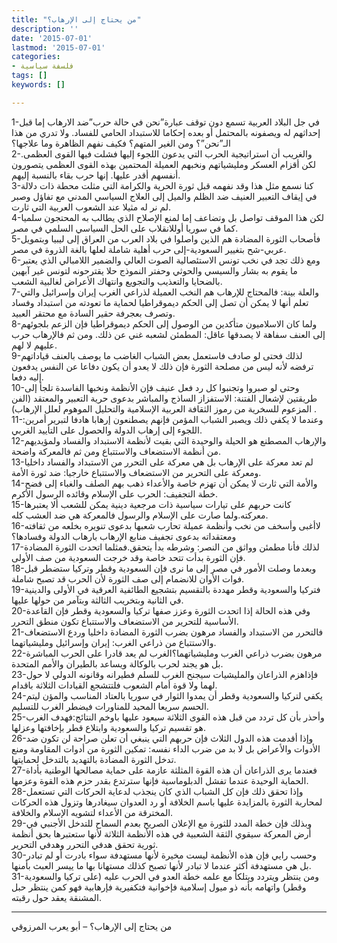 ```yaml
---
title: "من يحتاج إلى الإرهاب؟"
description: ''
date: '2015-07-01'
lastmod: '2015-07-01'
categories:
- فلسفة سياسية
tags: []
keywords: []

---
```

1-في جل البلاد العربية تسمع دون توقف عبارة”نحن في حالة حرب”ضد الارهاب إما قبل إحداثهم له ويصفونه بالمحتمل أو بعده إحكاما للاستبداد الحامي للفساد. ولا تدري من هذا الـ”نحن”؟ ومن الغير المتهم؟ فكيف نفهم الظاهرة وما علاجها؟  
2-والغريب أن استراتيجية الحرب التي يدعون اللجوء إليها فشلت فيها القوى العظمى. لكن أقزام العسكر ومليشياتهم ونخبهم العميلة المحتمين بهذه القوى العظمى يتصورون أنفسهم أقدر عليها. إنها حرب بقاء بالنسبة إليهم.  
3-كنا نسمع مثل هذا وقد نفهمه قبل ثورة الحرية والكرامة التي مثلت محطة ذات دلالة في إيقاف التعبير العنيف ضد الظلم والميل إلى العلاج السياسي المدني مع تفاؤل وصبر لم نر له مثيلا عند الشعوب العربية التي ثارت.  
4-لكن هذا الموقف تواصل بل وتضاعف إما لمنع الإصلاح الذي يطالب به المحتجون سلميا كما في سوريا أوللانقلاب على الحل السياسي السلمي في مصر.  
5-فأصحاب الثورة المضادة هم الذين واصلوا في بلاد العرب من العراق إلى ليبيا وبتمويل عربي-شح بتغيير السعودية-إلى حرب أهلية شاملة لعلها بالغة الذروة في مصر.  
6-ومع ذلك تجد في نخب تونس الاستئصالية الصوت العالي والضمير اللامبالي الذي يعتبر ما يقوم به بشار والسيسي والحوثي وحفتر النموذج حلا يقترحونه لتونس غير آبهين بالضحايا والتعذيب والتجويع وانتهاك الأعراض لغالبية الشعب.  
7-والعلة بينة: فالمحتاج للإرهاب هم النخب العميلة لذراعي الغرب إيران وإسرائيل والتي تعلم أنها لا يمكن أن تصل إلى الحكم ديموقراطيا لحماية ما تعودته من استبداد وفساد وتصرف بعجرفة حقير السادة مع محتقر العبيد.  
8-ولما كان الاسلاميون متأكدين من الوصول إلى الحكم ديموقراطيا فإن الزعم بلجوئهم إلى العنف سفاهة لا يصدقها عاقل: المطمئن لشعبه غني عن ذلك. ومن ثم فالإرهاب حرب عليهم لا لهم.  
9-لذلك فحتى لو صادف فاستعمل بعض الشباب الغاضب ما يوصف بالعنف قياداتهم ترفضه لأنه ليس من مصلحة الثورة فإن ذلك لا يعدو أن يكون دفاعا عن النفس يدفعون إليه دفعا.  
10-وحتى لو صبروا وتجنبوا كل رد فعل عنيف فإن الأنظمة ونخبها الفاسدة تلجأ إلى طريقتين لإشعال الفتنة: الاستفزاز الساذج والمباشر بدعوى حرية التعبير والمعتقد (الفن المزعوم للسخرية من رموز الثقافة العربية الإسلامية والتحليل الموهوم لعلل الإرهاب) .  
11-وعندما لا يكفي ذلك ويصبر الشباب المؤمن فإنهم يصطنعون إرهابا هادفا لتبرير أمرين: اللجوء إلى إرهاب الدولة والحصول على التأييد الغربي.  
12-والإرهاب المصطنع هو الحيلة والوحيدة التي بقيت لأنظمة الاستبداد والفساد ولمؤيديهم من أنظمة الاستضعاف والاستتباع ومن ثم فالمعركة واضحة.  
13-لم تعد معركة على الإرهاب بل هي معركة على التحرر من الاستبداد والفساد داخليا ومعركة على التحرير من الاستضعاف والاستتباع خارجيا: ضد ثورة الأمة.  
14-والأمة التي ثارت لا يمكن أن تهزم خاصة والأعداء ذهب بهم الصلف والغباء إلى فضح خطة التجفيف: الحرب على الإسلام وقائده الرسول الأكرم.  
15-كانت حربهم على تيارات سياسية ذات مرجعية دينية يمكن للشعب ألا يعتبرها معركته.ولما صارت على الإسلام والرسول فالمعركة هي ضد العشب كله.  
16-لاأغبى وأسخف من نخب وأنظمة عميلة تحارب شعبها بدعوى تنويره بخلعه من ثقافته ومعتقداته بدعوى تجفيف منابع الإرهاب بارهاب الدولة وفسادها؟  
17-لذلك فأنا مطمئن وواثق من النصر: وشرطه بدأ يتحقق.فمثلما اتحدت الثورة المضادة فإن الثورة بدأت تتحد خاصة وقد خرجت السعودية من صف الأولى.  
18-وبعدما وصلت الأمور في مصر إلى ما نرى فإن السعودية وقطر وتركيا ستضطر قبل فوات الأوان للانضمام إلى صف الثورة لأن الحرب قد تصبح شاملة.  
19-فتركيا والسعودية وقطر مهددة بالتقسيم بتشجيع الطائفية العرقية في الأولى والدينية في الثانية وبتخريب الثالثة وبتآمر من حولها عليها.  
20-وفي هذه الحالة إذا اتحدت الثورة وعزز صفها تركيا والسعودية وقطر فإن القاعدة الأساسية للتحرير من الاستضعاف والاستتباع تكون منطق التحرر.  
21-فالتحرر من الاستبداد والفساد مرهون بضرب الثورة المضادة داخليا وردع الاستضعاف والاستتباع من ذراعي الغرب: إيران وإسرائيل ومليشياتهما.  
22-مرهون بضرب ذراعي الغرب ومليشياتهما؟الغرب لم يعد قادرا على الحرب المباشرة بل هو يجند لحرب بالوكالة ويساعد بالطيران والأمم المتحدة.  
23-فإذاهزم الذراعان والمليشيات سيجنح الغرب للسلم فطيرانه وقانونه الدولي لا حول لهما ولا قوة أمام الشعوب فلتتشجع القيادات الثلاثة باقدام.  
24-يكفي لتركيا والسعودية وقطر أن يمدوا الثوار في سوريا بالعتاد المناسب والمؤن ليتم الحسم سريعا المحيد للمناورات فيضطر الغرب للتسليم.  
25-وأحذر بأن كل تردد من قبل هذه القوى الثلاثة سيعود عليها باوخم النتائج:فهدف الغرب هو تقسيم تركيا والسعودية وابتلاع قطر بإخافتها وعزلها.  
26-وإذا أقدمت هذه الدول الثلاث فإن حربهم التي ينبغي أن تعلن صراحة لن تكون ضد الأدوات والأعراض بل لا بد من ضرب الداء نفسه: تمكين الثورة من أدوات المقاومة ومنع تدخل الثورة المضادة بالتهديد بالتدخل لحمايتها.  
27-فعندما يرى الذراعان أن هذه القوة المثلثة عازمة على حماية مصالحها الوطنية بأداة الحماية الوحيدة عندما تفشل الدبلوماسية فإنها سترتدع بقدر حزم هذه القوة وعزمها.  
28-وإذا تحقق ذلك فإن كل الشباب الذي كان ينجذب لدعاية الحركات التي تستعمل لمحاربة الثورة بالمزايدة عليها باسم الخلافة أو رد العدوان سيغادرها وتزول هذه الحركات المخترقة من الأعداء لتشويه الإسلام والخلافة.  
29-وبذلك فإن خطة المدد للثورة مع الإعلان الصريح بعدم السماح للتدخل الأجنبي في أرض المعركة سيقوي الثقة الشعبية في هذه الأنظمة الثلاثة لأنها ستعتبرها بحق أنظمة ثورية تحقق هدفي التحرر وهدفي التحرير.  
30-وحسب رايي فإن هذه الأنظمة ليست مخيرة لأنها مستهدفة سواء بادرت أو لم تبادر بل هي مستهدفة أكثر عندما لا تبادر لأنها تصبح كذلك مستهانا بها ما ييسر العبث بأمنها.  
31-ومن ينتظر ويتردد ويتلكأ مع علمه خطة العدو في الحرب عليه (على تركيا والسعودية وقطر) واتهامه بأنه ذو ميول إسلامية فإخوانية فتكفيرية فإرهابية فهو كمن ينتظر حبل المشنقة يعقد حول رقبته.

---

من يحتاج إلى الإرهاب؟ – أبو يعرب المرزوقي

###